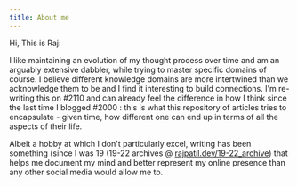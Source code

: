 ```yaml
---
title: About me
---
```

Hi, This is Raj: 

I like maintaining an evolution of my thought process over time and am
an arguably extensive dabbler, while trying to master
specific domains of course. I believe different knowledge domains are
more intertwined than we acknowledge them to be and I find it
interesting to build connections. I'm re-writing this on #2110 and can
already feel the difference in how I think since the last time I
blogged #2000 : this is what this repository of articles tries to
encapsulate - given time, how different one can end up in terms of all
the aspects of their life.  

Albeit a hobby at which I don't particularly excel, writing has been something (since I
was 19 (19-22 archives @
[rajpatil.dev/19-22_archive](https://rajpatil.dev/19-22_archive)) that
helps me document my mind and better represent my online presence than
any other social media would allow me to.
